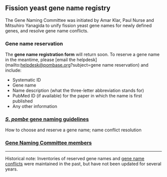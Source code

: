 ## Fission yeast gene name registry

The Gene Naming Committee was initiated by Amar Klar, Paul Nurse and
Mitsuhiro Yanagida to unify fission yeast gene names for newly defined
genes, and resolve gene name conflicts.

<!--
### [Gene name reservation form](registration-form)g
-->

### Gene name reservation

The **gene name registration form** will return soon. To reserve a
gene name in the meantime, please 
[email the helpdesk](mailto:helpdesk@pombase.org?subject=gene name reservation)
and include:

 -  Systematic ID
 -  Gene name
 -  Name description (what the three-letter abbreviation stands for)
 -  PubMed ID (if available) for the paper in which the name is first published
 -  Any other information

### [*S. pombe* gene naming guidelines](submit-data/gene-naming-guidelines)

How to choose and reserve a gene name; name conflict resolution

### [Gene Naming Committee members](submit-data/gene-naming-committee-members)

-----

Historical note: Inventories of reserved gene names and 
[gene name conflicts](submit-data/gene-name-conflicts) were maintained
in the past, but have not been updated for several years.
